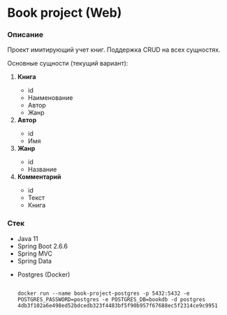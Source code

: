 <h1>Book project (Web)</h1>
<h3>Описание</h3>
<p>Проект имитирующий учет книг. Поддержка CRUD на всех сущностях.</p>
<p>Основные сущности (текущий вариант): </p>
<ol>
    <li><b>Книга</b></li>
    <ul>
        <li>id</li>
        <li>Наименование</li>
        <li>Автор</li>
        <li>Жанр</li>
    </ul>
    <li><b>Автор</b></li>
    <ul>
        <li>id</li>
        <li>Имя</li>
    </ul>
    <li><b>Жанр</b></li>
    <ul>
        <li>id</li>
        <li>Название</li>
    </ul>
    <li><b>Комментарий</b></li>
    <ul>
        <li>id</li>
        <li>Текст</li>
        <li>Книга</li>
    </ul>
</ol>

<h3>Стек</h3>
<ul>
    <li>Java 11</li>
    <li>Spring Boot 2.6.6</li>
    <li>Spring MVC</li>
    <li>Spring Data</li>
    <li>
        <p>Postgres (Docker)</p>
<code>
docker run --name book-project-postgres -p 5432:5432 -e POSTGRES_PASSWORD=postgres -e POSTGRES_DB=bookdb -d postgres
4db3f102a6e498ed52bdcedb323f4483bf5f90b957f67688ec5f2314ce9c9951
</code>
    </li>
</ul>

